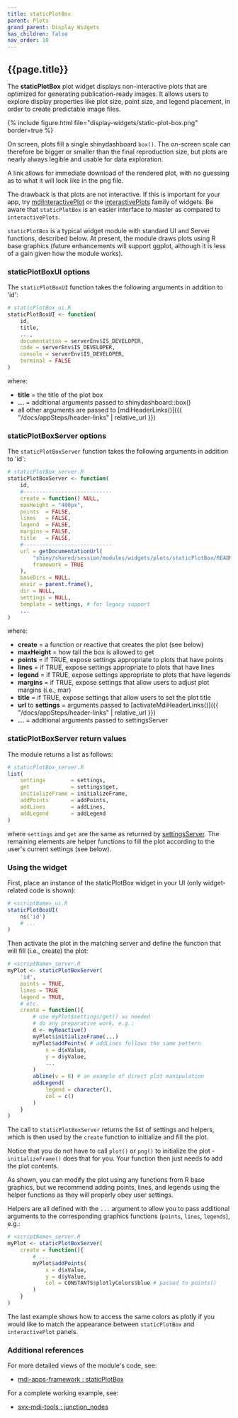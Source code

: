 ```yaml
---
title: staticPlotBox
parent: Plots
grand_parent: Display Widgets
has_children: false
nav_order: 10
---
```


## {{page.title}}

The **staticPlotBox** plot widget displays non-interactive plots that 
are optimized for generating publication-ready images. 
It allows users to explore display
properties like plot size, point size, and legend placement, 
in order to create predictable image files.

{% include figure.html file="display-widgets/static-plot-box.png" border=true %}

On screen, plots fill a single shinydashboard `box()`. The on-screen 
scale can therefore be bigger or smaller than the final reproduction size, 
but plots are nearly always legible and usable for data exploration.

A link allows for immediate download of the rendered plot,
with no guessing as to what it will look like in the png file.

The drawback is that plots are not interactive. 
If this is important for your app, try 
[mdiInteractivePlot](/mdi-apps-framework/shiny/shared/session/modules/widgets/plots/mdiInteractivePlot/README.html)
or the
[interactivePlots](/mdi-apps-framework/shiny/shared/session/modules/widgets/plots/interactivePlots/README.html)
family of widgets. Be aware that `staticPlotBox` is an easier
interface to master as compared to `interactivePlots`.

`staticPlotBox` is a typical widget module with standard
UI and Server functions, described below. At present,
the module draws plots using R base graphics
(future enhancements will support ggplot, although it is 
less of a gain given how the module works).

### staticPlotBoxUI options

The `staticPlotBoxUI` function takes the following arguments in addition to 'id':

```r
# staticPlotBox_ui.R
staticPlotBoxUI <- function(
    id, 
    title,
    ...,   
    documentation = serverEnv$IS_DEVELOPER,
    code = serverEnv$IS_DEVELOPER,
    console = serverEnv$IS_DEVELOPER,
    terminal = FALSE 
)
```

where:

- **title** = the title of the plot box
- **...** = additional arguments passed to shinydashboard::box() 
- all other arguments are passed to [mdiHeaderLinks()]({{ "/docs/appSteps/header-links" | relative_url }})

### staticPlotBoxServer options

The `staticPlotBoxServer` function takes the following arguments in addition to 'id':

```r
# staticPlotBox_server.R
staticPlotBoxServer <- function(
    id,
    #----------------------------
    create = function() NULL,
    maxHeight = "400px",
    points  = FALSE,
    lines   = FALSE,
    legend  = FALSE,
    margins = FALSE,
    title   = FALSE,
    #----------------------------
    url = getDocumentationUrl(
        "shiny/shared/session/modules/widgets/plots/staticPlotBox/README", 
        framework = TRUE
    ),
    baseDirs = NULL,
    envir = parent.frame(),
    dir = NULL,
    settings = NULL,
    template = settings, # for legacy support
    ...
)
```

where:

- **create** = a function or reactive that creates the plot (see below)
- **maxHeight** = how tall the box is allowed to get
- **points** = if TRUE, expose settings appropriate to plots that have points
- **lines** = if TRUE, expose settings appropriate to plots that have lines
- **legend** = if TRUE, expose settings appropriate to plots that have legends
- **margins** = if TRUE, expose settings that allow users to adjust plot margins (i.e., mar)
- **title** = if TRUE, expose settings that allow users to set the plot title
- **url** to **settings** = arguments passed to [activateMdiHeaderLinks()]({{ "/docs/appSteps/header-links" | relative_url }})
- **...** = additional arguments passed to settingsServer 

### staticPlotBoxServer return values

The module returns a list as follows:

```r
# staticPlotBox_server.R
list(
    settings        = settings,
    get             = settings$get,
    initializeFrame = initializeFrame,
    addPoints       = addPoints,
    addLines        = addLines,
    addLegend       = addLegend
)
```

where `settings` and `get` are the same as returned by
[settingsServer](/mdi-apps-framework/docs/settings.html). 
The remaining elements are helper functions to fill 
the plot according to the user's current settings (see below).

### Using the widget

First, place an instance of the staticPlotBox widget in your UI 
(only widget-related code is shown):

```r
# <scriptName>_ui.R
staticPlotBoxUI(
    ns('id')
    # ...
)
```

Then activate the plot in the matching server and define
the function that will fill (i.e., create) the plot:

```r
# <scriptName>_server.R
myPlot <- staticPlotBoxServer(
    'id', 
    points = TRUE,
    lines = TRUE
    legend = TRUE, 
    # etc.
    create = function(){
        # use myPlot$settings/get() as needed        
        # do any preparative work, e.g.:
        d <- myReactive()
        myPlot$initializeFrame(...)
        myPlot$addPoints( # addLines follows the same pattern
            x = d$xValue,
            y = d$yValue,
            ...
        )
        abline(v = 0) # an example of direct plot manipulation
        addLegend(
            legend = character(),
            col = c()
        )
    }
)
```

The call to `staticPlotBoxServer` returns the list of 
settings and helpers, which is then used by the `create`
function to initialize and fill the plot. 

Notice that you do not have to call `plot()` or `png()`
to initialize the plot - `initializeFrame()` does that for you.
Your function then just needs to add the plot contents.

As shown, you can modify the plot using any functions from
R base graphics, but we recommend adding points, lines,
and legends using the helper functions as they will
properly obey user settings. 

Helpers are all defined with the `...` argument 
to allow you to pass additional arguments
to the corresponding graphics functions 
(`points`, `lines`, `legends`), e.g.:

```r
# <scriptName>_server.R
myPlot <- staticPlotBoxServer(
    create = function(){
        # ...
        myPlot$addPoints(
            x = d$xValue,
            y = d$yValue,
            col = CONSTANTS$plotlyColors$blue # passed to points()
        )
    }
)
```

The last example shows how to access the same colors
as plotly if you would like to match the appearance
between `staticPlotBox` and `interactivePlot` panels.

### Additional references
 
For more detailed views of the module's code, see:

- [mdi-apps-framework : staticPlotBox](https://github.com/MiDataInt/mdi-apps-framework/blob/main/shiny/shared/session/modules/widgets/plots/staticPlotBox)

For a complete working example, see:

- [svx-mdi-tools : junction_nodes](https://github.com/wilsontelab/svx-mdi-tools/blob/main/shiny/shared/session/utilities/plots/junction_nodes.R)
